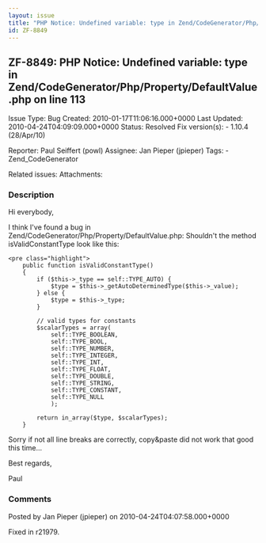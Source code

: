 ```yaml
---
layout: issue
title: "PHP Notice: Undefined variable: type in Zend/CodeGenerator/Php/Property/DefaultValue.php on line 113"
id: ZF-8849
---
```


ZF-8849: PHP Notice: Undefined variable: type in Zend/CodeGenerator/Php/Property/DefaultValue.php on line 113
-------------------------------------------------------------------------------------------------------------

 Issue Type: Bug Created: 2010-01-17T11:06:16.000+0000 Last Updated: 2010-04-24T04:09:09.000+0000 Status: Resolved Fix version(s): - 1.10.4 (28/Apr/10)
 
 Reporter:  Paul Seiffert (powl)  Assignee:  Jan Pieper (jpieper)  Tags: - Zend\_CodeGenerator
 
 Related issues: 
 Attachments: 
### Description

Hi everybody,

I think I've found a bug in Zend/CodeGenerator/Php/Property/DefaultValue.php: Shouldn't the method isValidConstantType look like this:

 
    <pre class="highlight">
        public function isValidConstantType()
        {
            if ($this->_type == self::TYPE_AUTO) {
                $type = $this->_getAutoDeterminedType($this->_value);
            } else {
                $type = $this->_type;
            }
    
            // valid types for constants
            $scalarTypes = array(
                self::TYPE_BOOLEAN,
                self::TYPE_BOOL,
                self::TYPE_NUMBER,
                self::TYPE_INTEGER,
                self::TYPE_INT,
                self::TYPE_FLOAT,
                self::TYPE_DOUBLE,
                self::TYPE_STRING,
                self::TYPE_CONSTANT,
                self::TYPE_NULL
                );
    
            return in_array($type, $scalarTypes);
        }


Sorry if not all line breaks are correctly, copy&paste did not work that good this time...

Best regards,

Paul

 

 

### Comments

Posted by Jan Pieper (jpieper) on 2010-04-24T04:07:58.000+0000

Fixed in r21979.

 

 